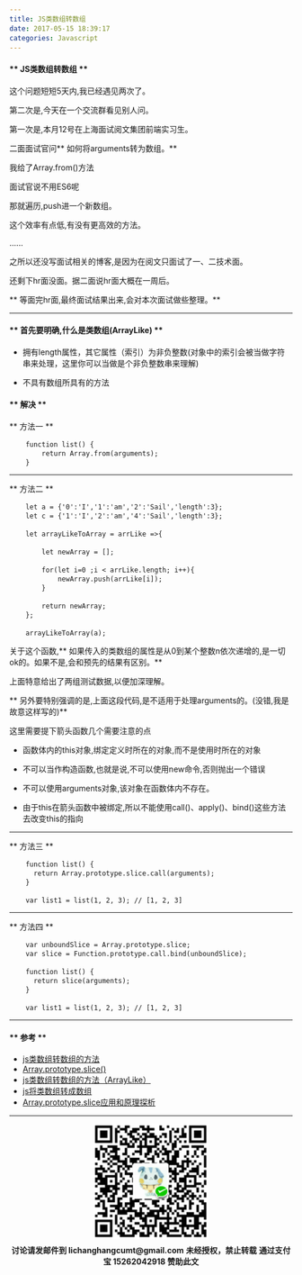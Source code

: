 ```yaml
---
title: JS类数组转数组
date: 2017-05-15 18:39:17
categories: Javascript
---
```


#### ** JS类数组转数组 **

这个问题短短5天内,我已经遇见两次了。

第二次是,今天在一个交流群看见别人问。

第一次是,本月12号在上海面试阅文集团前端实习生。

二面面试官问** 如何将arguments转为数组。**

我给了Array.from()方法

面试官说不用ES6呢

那就遍历,push进一个新数组。

这个效率有点低,有没有更高效的方法。

......

之所以还没写面试相关的博客,是因为在阅文只面试了一、二技术面。

还剩下hr面没面。据二面说hr面大概在一周后。

** 等面完hr面,最终面试结果出来,会对本次面试做些整理。**

*************************************

#### ** 首先要明确,什么是类数组(ArrayLike) **

- 拥有length属性，其它属性（索引）为非负整数(对象中的索引会被当做字符串来处理，这里你可以当做是个非负整数串来理解)

- 不具有数组所具有的方法

#### ** 解决 **

** 方法一 **

```
    function list() {
        return Array.from(arguments);
    }
```

*********************

** 方法二 **

```
    let a = {'0':'I','1':'am','2':'Sail','length':3};
    let c = {'1':'I','2':'am','4':'Sail','length':3};

    let arrayLikeToArray = arrLike =>{

        let newArray = [];

        for(let i=0 ;i < arrLike.length; i++){
            newArray.push(arrLike[i]);
        }

        return newArray;
    };

    arrayLikeToArray(a);
```

关于这个函数,** 如果传入的类数组的属性是从0到某个整数n依次递增的,是一切ok的。如果不是,会和预先的结果有区别。**

上面特意给出了两组测试数据,以便加深理解。

** 另外要特别强调的是,上面这段代码,是不适用于处理arguments的。(没错,我是故意这样写的)**

这里需要提下箭头函数几个需要注意的点

- 函数体内的this对象,绑定定义时所在的对象,而不是使用时所在的对象

- 不可以当作构造函数,也就是说,不可以使用new命令,否则抛出一个错误

- 不可以使用arguments对象,该对象在函数体内不存在。

- 由于this在箭头函数中被绑定,所以不能使用call()、apply()、bind()这些方法去改变this的指向

**********************

** 方法三 **

```
    function list() {
      return Array.prototype.slice.call(arguments);
    }

    var list1 = list(1, 2, 3); // [1, 2, 3]
```

********************************

** 方法四 **

```
    var unboundSlice = Array.prototype.slice;
    var slice = Function.prototype.call.bind(unboundSlice);

    function list() {
      return slice(arguments);
    }

    var list1 = list(1, 2, 3); // [1, 2, 3]
```

*********************************

#### ** 参考 **

- [js类数组转数组的方法](http://www.jianshu.com/p/f8466e83cef0)
- [Array.prototype.slice()](https://developer.mozilla.org/en-US/docs/Web/JavaScript/Reference/Global_Objects/Array/slice?v=example)
- [js类数组转数组的方法（ArrayLike）](http://www.cnblogs.com/guorange/p/6668440.html)
- [js将类数组转成数组](http://blog.csdn.net/liaozhongping/article/details/51075343)
- [Array.prototype.slice应用和原理探析](http://blog.csdn.net/warhin/article/details/50922314)

********************************
<div width="100%" align="center"><img src="/img/wx.png" alt="微信赞助二维码"></div></div>
<p style="margin-top: 0.4em; text-align: center">
      <b style="font-size: 1em;">讨论请发邮件到 lichanghangcumt@gmail.com</b>
      <b style="font-size: 1em;">未经授权，禁止转载</b>
      <b style="font-size: 1em;">通过支付宝 15262042918 赞助此文</b>
 </p>